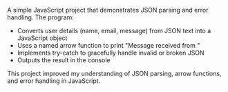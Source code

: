 A simple JavaScript project that demonstrates JSON parsing and error handling.
The program:
- Converts user details (name, email, message) from JSON text into a JavaScript object
- Uses a named arrow function to print "Message received from <name>"
- Implements try-catch to gracefully handle invalid or broken JSON
- Outputs the result in the console

This project improved my understanding of JSON parsing, arrow functions, and error handling in JavaScript.
